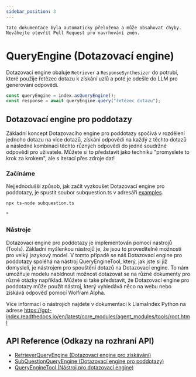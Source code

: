 ```yaml
---
sidebar_position: 3
---
```


`Tato dokumentace byla automaticky přeložena a může obsahovat chyby. Neváhejte otevřít Pull Request pro navrhování změn.`

# QueryEngine (Dotazovací engine)

Dotazovací engine obaluje `Retriever` a `ResponseSynthesizer` do potrubí, které použije řetězec dotazu k získání uzlů a poté je odešle do LLM pro generování odpovědi.

```typescript
const queryEngine = index.asQueryEngine();
const response = await queryEngine.query("řetězec dotazu");
```

## Dotazovací engine pro poddotazy

Základní koncept Dotazovacího engine pro poddotazy spočívá v rozdělení jednoho dotazu na více dotazů, získání odpovědi na každý z těchto dotazů a následné kombinaci těchto různých odpovědí do jedné soudržné odpovědi pro uživatele. Můžete si to představit jako techniku "promyslete to krok za krokem", ale s iterací přes zdroje dat!

### Začínáme

Nejjednodušší způsob, jak začít vyzkoušet Dotazovací engine pro poddotazy, je spustit soubor subquestion.ts v adresáři [examples](https://github.com/run-llama/LlamaIndexTS/blob/main/examples/subquestion.ts).

```bash
npx ts-node subquestion.ts
```

"

### Nástroje

Dotazovací engine pro poddotazy je implementován pomocí nástrojů (Tools). Základní myšlenkou nástrojů je, že jsou to proveditelné možnosti pro velký jazykový model. V tomto případě se náš Dotazovací engine pro poddotazy spoléhá na nástroj QueryEngineTool, který, jak jste si již domysleli, je nástrojem pro spouštění dotazů na Dotazovací engine. To nám umožňuje modelu nabídnout možnost dotazovat se na různé dokumenty pro různé otázky například. Můžete si také představit, že Dotazovací engine pro poddotazy může použít nástroj, který vyhledává něco na webu nebo získává odpověď pomocí Wolfram Alpha.

Více informací o nástrojích najdete v dokumentaci k LlamaIndex Python na adrese https://gpt-index.readthedocs.io/en/latest/core_modules/agent_modules/tools/root.html

## API Reference (Odkazy na rozhraní API)

- [RetrieverQueryEngine (Dotazovací engine pro získávání)](../../api/classes/RetrieverQueryEngine.md)
- [SubQuestionQueryEngine (Dotazovací engine pro poddotazy)](../../api/classes/SubQuestionQueryEngine.md)
- [QueryEngineTool (Nástroj pro dotazovací engine)](../../api/interfaces/QueryEngineTool.md)

